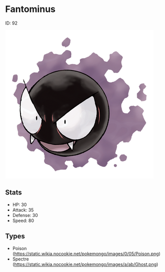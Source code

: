 # Fantominus


ID: 92

![](https://raw.githubusercontent.com/PokeAPI/sprites/master/sprites/pokemon/other/official-artwork/92.png "Fantominus")

## Stats


 - HP: 30
 - Attack: 35
 - Defense: 30
 - Speed: 80

## Types


 - Poison (https://static.wikia.nocookie.net/pokemongo/images/0/05/Poison.png)
 - Spectre (https://static.wikia.nocookie.net/pokemongo/images/a/ab/Ghost.png)
